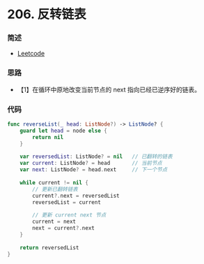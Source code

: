 # 206. 反转链表

### 简述

- [Leetcode](https://leetcode-cn.com/problems/reverse-linked-list/)

### 思路

 - 【1】在循环中原地改变当前节点的 next 指向已经已逆序好的链表。

### 代码

```swift
func reverseList(_ head: ListNode?) -> ListNode? {
    guard let head = node else {
        return nil
    }
   
    var reversedList: ListNode? = nil   // 已翻转的链表
    var current: ListNode? = head       // 当前节点
    var next: ListNode? = head.next     // 下一个节点
    
    while current != nil {
        // 更新已翻转链表
        current?.next = reversedList
        reversedList = current
        
        // 更新 current next 节点
        current = next
        next = current?.next
    }
    
    return reversedList
}

```

